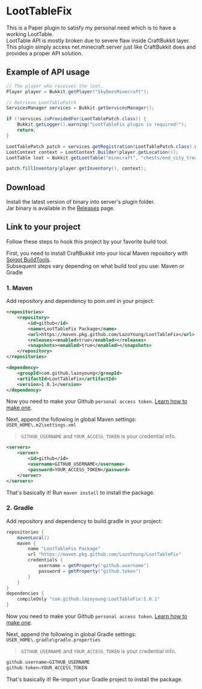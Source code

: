 # LootTableFix
This is a Paper plugin to satisfy my personal need which is to have a working LootTable.  
LootTable API is mostly broken due to severe flaw inside CraftBukkit layer.  
This plugin simply access net.minecraft.server just like CraftBukkit does and provides a proper API solution.

## Example of API usage
```java
// The player who receives the loot.
Player player = Bukkit.getPlayer("SkyDoesMinecraft");

// Retrieve LootTablePatch
ServicesManager services = Bukkit.getServicesManager();

if (!services.isProvidedFor(LootTablePatch.class)) {
    Bukkit.getLogger().warning("LootTableFix plugin is required!");
    return;
}

LootTablePatch patch = services.getRegistration(LootTablePatch.class).getProvider();
LootContext context = LootContext.Builder(player.getLocation());
LootTable loot = Bukkit.getLootTable("minecraft", "chests/end_city_treasure");

patch.fillInventory(player.getInventory(), context);
```

## Download
Install the latest version of binary into server's plugin folder.  
Jar binary is available in the [Releases](https://github.com/LazoYoung/LootTableFix/releases) page.

## Link to your project
Follow these steps to hook this project by your favorite build tool.  

First, you need to install CraftBukkit into your local Maven repository with
[Spigot BuildTools](https://www.spigotmc.org/threads/buildtools-updates-information.42865/).  
Subsequent steps vary depending on what build tool you use: Maven or Gradle

### 1. Maven
Add repository and dependency to pom.xml in your project:
```xml
<repositories>
    <repository>
        <id>github</id>
        <name>LootTableFix Package</name>
        <url>https://maven.pkg.github.com/LazoYoung/LootTableFix</url>
        <releases><enabled>true</enabled></releases>
        <snapshots><enabled>true</enabled></snapshots>
    </repository>
</repositories>

<dependency>
    <groupId>com.github.lazoyoung</groupId>
    <artifactId>LootTableFix</artifactId>
    <version>1.0.1</version>
</dependency>
```
Now you need to make your Github `personal access token`.
[Learn how to make one](https://help.github.com/en/github/authenticating-to-github/creating-a-personal-access-token-for-the-command-line).

Next, append the following in global Maven settings: `USER_HOME\.m2\settings.xml`  
> `GITHUB_USERNAME` and `YOUR_ACCESS_TOKEN` is your credential info.
```xml
<servers>
    <server>
        <id>github</id>
        <username>GITHUB_USERNAME</username>
        <password>YOUR_ACCESS_TOKEN</password>
    </server>
</servers>
```
That's basically it! Run `maven install` to install the package.

### 2. Gradle
Add repository and dependency to build.gradle in your project:
```groovy
repositories {
    mavenLocal()
    maven {
        name "LootTableFix Package"
        url "https://maven.pkg.github.com/LazoYoung/LootTableFix"
        credentials {
            username = getProperty("github.username")
            password = getProperty("github.token")
        }
    }
}
dependencies {
    compileOnly "com.github.lazoyoung:LootTableFix:1.0.1"
}
```
Now you need to make your Github `personal access token`.
[Learn how to make one](https://help.github.com/en/github/authenticating-to-github/creating-a-personal-access-token-for-the-command-line).

Next, append the following in global Gradle settings: `USER_HOME\.gradle\gradle.properties`  
> `GITHUB_USERNAME` and `YOUR_ACCESS_TOKEN` is your credential info.
```groovy
github.username=GITHUB_USERNAME
github.token=YOUR_ACCESS_TOKEN
```
That's basically it! Re-import your Gradle project to install the package.
